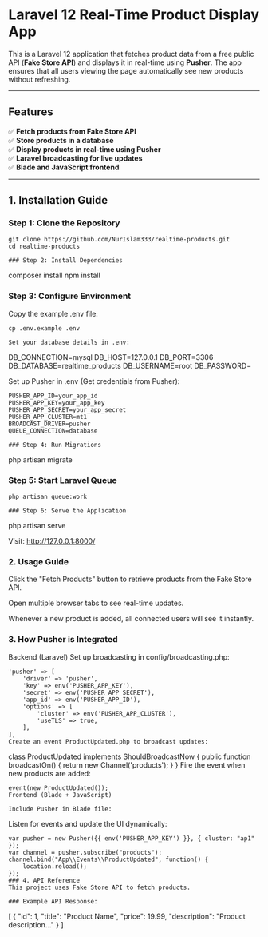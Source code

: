 # Laravel 12 Real-Time Product Display App

This is a Laravel 12 application that fetches product data from a free public API (**Fake Store API**) and displays it in real-time using **Pusher**. The app ensures that all users viewing the page automatically see new products without refreshing.

---

## Features
✅ **Fetch products from Fake Store API**  
✅ **Store products in a database**  
✅ **Display products in real-time using Pusher**  
✅ **Laravel broadcasting for live updates**  
✅ **Blade and JavaScript frontend**  

---

## 1. Installation Guide

### Step 1: Clone the Repository
```
git clone https://github.com/NurIslam333/realtime-products.git
cd realtime-products

### Step 2: Install Dependencies
```
composer install
npm install

### Step 3: Configure Environment
Copy the example .env file:
```
cp .env.example .env

Set your database details in .env:
```
DB_CONNECTION=mysql
DB_HOST=127.0.0.1
DB_PORT=3306
DB_DATABASE=realtime_products
DB_USERNAME=root
DB_PASSWORD=

Set up Pusher in .env (Get credentials from Pusher):
```
PUSHER_APP_ID=your_app_id
PUSHER_APP_KEY=your_app_key
PUSHER_APP_SECRET=your_app_secret
PUSHER_APP_CLUSTER=mt1
BROADCAST_DRIVER=pusher
QUEUE_CONNECTION=database

### Step 4: Run Migrations
```
php artisan migrate

### Step 5: Start Laravel Queue
```
php artisan queue:work

### Step 6: Serve the Application
```
php artisan serve

Visit: http://127.0.0.1:8000/

### 2. Usage Guide
Click the "Fetch Products" button to retrieve products from the Fake Store API.

Open multiple browser tabs to see real-time updates.

Whenever a new product is added, all connected users will see it instantly.

### 3. How Pusher is Integrated
Backend (Laravel)
Set up broadcasting in config/broadcasting.php:
```
'pusher' => [
    'driver' => 'pusher',
    'key' => env('PUSHER_APP_KEY'),
    'secret' => env('PUSHER_APP_SECRET'),
    'app_id' => env('PUSHER_APP_ID'),
    'options' => [
        'cluster' => env('PUSHER_APP_CLUSTER'),
        'useTLS' => true,
    ],
],
Create an event ProductUpdated.php to broadcast updates:

```
class ProductUpdated implements ShouldBroadcastNow
{
    public function broadcastOn()
    {
        return new Channel('products');
    }
}
Fire the event when new products are added:
```
event(new ProductUpdated());
Frontend (Blade + JavaScript)

Include Pusher in Blade file:
```
<script src="https://js.pusher.com/7.0/pusher.min.js"></script>


Listen for events and update the UI dynamically:
```
var pusher = new Pusher({{ env('PUSHER_APP_KEY') }}, { cluster: "ap1" });
var channel = pusher.subscribe("products");
channel.bind("App\\Events\\ProductUpdated", function() {
    location.reload();
});
### 4. API Reference
This project uses Fake Store API to fetch products.

### Example API Response:
```
[
  {
    "id": 1,
    "title": "Product Name",
    "price": 19.99,
    "description": "Product description..."
  }
]